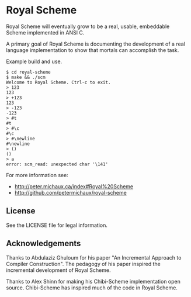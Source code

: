 Royal Scheme
============

Royal Scheme will eventually grow to be a real, usable,
embeddable Scheme implemented in ANSI C.

A primary goal of Royal Scheme is documenting the
development of a real language implementation to show
that mortals can accomplish the task.

Example build and use.

```
$ cd royal-scheme
$ make && ./scm
Welcome to Royal Scheme. Ctrl-c to exit.
> 123
123
> +123
123
> -123
-123
> #t
#t
> #\c
#\c
> #\newline
#\newline
> ()
()
> a
error: scm_read: unexpected char '\141'
```

For more information see:

 * http://peter.michaux.ca/index#Royal%20Scheme
 * http://github.com/petermichaux/royal-scheme


License
-------

See the LICENSE file for legal information.


Acknowledgements
----------------

Thanks to Abdulaziz Ghuloum for his paper "An Incremental
Approach to Compiler Construction". The pedagogy of his
paper inspired the incremental development of Royal Scheme.

Thanks to Alex Shinn for making his Chibi-Scheme
implementation open source. Chibi-Scheme has inspired
much of the code in Royal Scheme.
